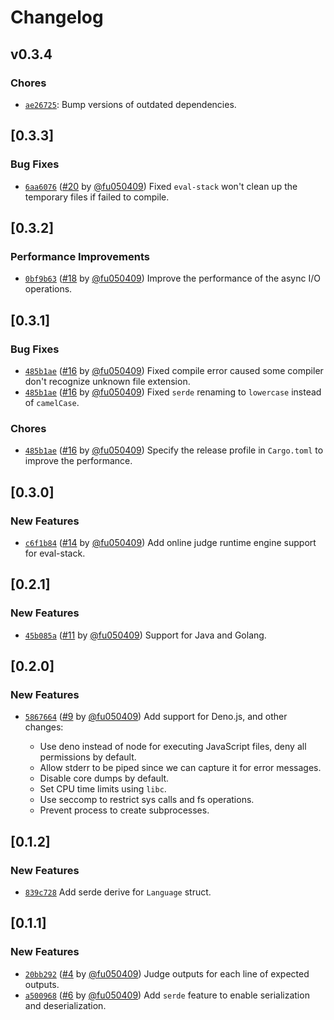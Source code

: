 # Changelog

## v0.3.4

### Chores

- [`ae26725`](https://github.com/swpu-acm/eval-stack/commit/ae267252ecc3775f778c0c2dfdda684e6316b455): Bump versions of outdated dependencies.

## \[0.3.3]

### Bug Fixes

- [`6aa6076`](https://github.com/swpu-acm/eval-stack/commit/6aa607641a2b66c2ad03a1c937bafa34087427e7) ([#20](https://github.com/swpu-acm/eval-stack/pull/20) by [@fu050409](https://github.com/swpu-acm/eval-stack/../../fu050409)) Fixed `eval-stack` won't clean up the temporary files if failed to compile.

## \[0.3.2]

### Performance Improvements

- [`0bf9b63`](https://github.com/swpu-acm/eval-stack/commit/0bf9b6391a2aa4b1408174513902489ecd3a4d2e) ([#18](https://github.com/swpu-acm/eval-stack/pull/18) by [@fu050409](https://github.com/swpu-acm/eval-stack/../../fu050409)) Improve the performance of the async I/O operations.

## \[0.3.1]

### Bug Fixes

- [`485b1ae`](https://github.com/swpu-acm/eval-stack/commit/485b1ae3b129d439b657f98e1eabaa0f5f13e652) ([#16](https://github.com/swpu-acm/eval-stack/pull/16) by [@fu050409](https://github.com/swpu-acm/eval-stack/../../fu050409)) Fixed compile error caused some compiler don't recognize unknown file extension.
- [`485b1ae`](https://github.com/swpu-acm/eval-stack/commit/485b1ae3b129d439b657f98e1eabaa0f5f13e652) ([#16](https://github.com/swpu-acm/eval-stack/pull/16) by [@fu050409](https://github.com/swpu-acm/eval-stack/../../fu050409)) Fixed `serde` renaming to `lowercase` instead of `camelCase`.

### Chores

- [`485b1ae`](https://github.com/swpu-acm/eval-stack/commit/485b1ae3b129d439b657f98e1eabaa0f5f13e652) ([#16](https://github.com/swpu-acm/eval-stack/pull/16) by [@fu050409](https://github.com/swpu-acm/eval-stack/../../fu050409)) Specify the release profile in `Cargo.toml` to improve the performance.

## \[0.3.0]

### New Features

- [`c6f1b84`](https://github.com/swpu-acm/eval-stack/commit/c6f1b84f2e8f8a1818da3bc73645e0716b4a4818) ([#14](https://github.com/swpu-acm/eval-stack/pull/14) by [@fu050409](https://github.com/swpu-acm/eval-stack/../../fu050409)) Add online judge runtime engine support for eval-stack.

## \[0.2.1]

### New Features

- [`45b085a`](https://github.com/swpu-acm/eval-stack/commit/45b085a64f35773b18dec6ad2c02c1fb87e783b8) ([#11](https://github.com/swpu-acm/eval-stack/pull/11) by [@fu050409](https://github.com/swpu-acm/eval-stack/../../fu050409)) Support for Java and Golang.

## \[0.2.0]

### New Features

- [`5867664`](https://github.com/swpu-acm/eval-stack/commit/5867664299189524d24c781d0826eaf7e932debd) ([#9](https://github.com/swpu-acm/eval-stack/pull/9) by [@fu050409](https://github.com/swpu-acm/eval-stack/../../fu050409)) Add support for Deno.js, and other changes:

  - Use deno instead of node for executing JavaScript files, deny all permissions by default.
  - Allow stderr to be piped since we can capture it for error messages.
  - Disable core dumps by default.
  - Set CPU time limits using `libc`.
  - Use seccomp to restrict sys calls and fs operations.
  - Prevent process to create subprocesses.

## \[0.1.2]

### New Features

- [`839c728`](https://github.com/swpu-acm/eval-stack/commit/839c728fada2e05fd47f0f879565f7d5a5f0a67e) Add serde derive for `Language` struct.

## \[0.1.1]

### New Features

- [`20bb292`](https://github.com/swpu-acm/eval-stack/commit/20bb292693c179588b6f46792f6b299917210ea0) ([#4](https://github.com/swpu-acm/eval-stack/pull/4) by [@fu050409](https://github.com/swpu-acm/eval-stack/../../fu050409)) Judge outputs for each line of expected outputs.
- [`a500968`](https://github.com/swpu-acm/eval-stack/commit/a50096867409251a4aac30822f19dc54281c6b47) ([#6](https://github.com/swpu-acm/eval-stack/pull/6) by [@fu050409](https://github.com/swpu-acm/eval-stack/../../fu050409)) Add `serde` feature to enable serialization and deserialization.
